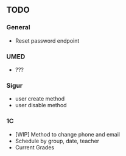 ## TODO
### General
- Reset password endpoint

### UMED
- ???

### Sigur
- user create method
- user disable method

### 1C
- [WIP] Method to change phone and email
- Schedule by group, date, teacher
- Current Grades